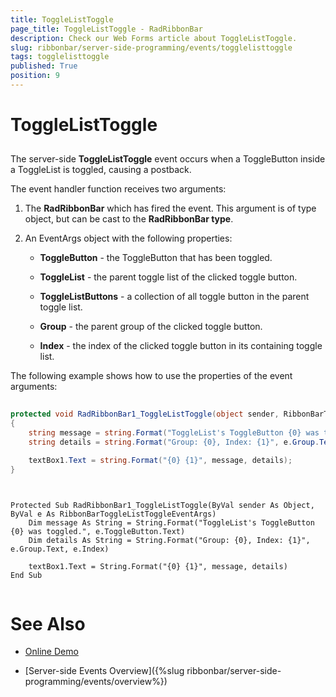 ```yaml
---
title: ToggleListToggle
page_title: ToggleListToggle - RadRibbonBar
description: Check our Web Forms article about ToggleListToggle.
slug: ribbonbar/server-side-programming/events/togglelisttoggle
tags: togglelisttoggle
published: True
position: 9
---
```


# ToggleListToggle



## 

The server-side **ToggleListToggle** event occurs when a ToggleButton inside a ToggleList is toggled, causing a postback.

The event handler function receives two arguments:

1. The **RadRibbonBar** which has fired the event. This argument is of type object, but can be cast to the **RadRibbonBar type**.

1. An EventArgs object with the following properties:

	* **ToggleButton** - the ToggleButton that has been toggled.

	* **ToggleList** - the parent toggle list of the clicked toggle button.

	* **ToggleListButtons** - a collection of all toggle button in the parent toggle list.

	* **Group** - the parent group of the clicked toggle button.

	* **Index** - the index of the clicked toggle button in its containing toggle list.

The following example shows how to use the properties of the event arguments:



````C#
	
protected void RadRibbonBar1_ToggleListToggle(object sender, RibbonBarToggleListToggleEventArgs e)
{
    string message = string.Format("ToggleList's ToggleButton {0} was toggled.", e.ToggleButton.Text);
    string details = string.Format("Group: {0}, Index: {1}", e.Group.Text, e.Index);

    textBox1.Text = string.Format("{0} {1}", message, details);
}
	
````
````VB.NET
	
Protected Sub RadRibbonBar1_ToggleListToggle(ByVal sender As Object, ByVal e As RibbonBarToggleListToggleEventArgs)
	Dim message As String = String.Format("ToggleList's ToggleButton {0} was toggled.", e.ToggleButton.Text)
	Dim details As String = String.Format("Group: {0}, Index: {1}", e.Group.Text, e.Index)

	textBox1.Text = String.Format("{0} {1}", message, details)
End Sub
	
````


# See Also

 * [Online Demo](https://demos.telerik.com/aspnet-ajax/ribbonbar/examples/events/serverside/defaultcs.aspx)

 * [Server-side Events Overview]({%slug ribbonbar/server-side-programming/events/overview%})
